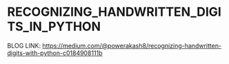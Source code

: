 # RECOGNIZING_HANDWRITTEN_DIGITS_IN_PYTHON
BLOG LINK:
https://medium.com/@powerakash8/recognizing-handwritten-digits-with-python-c0184908111b
